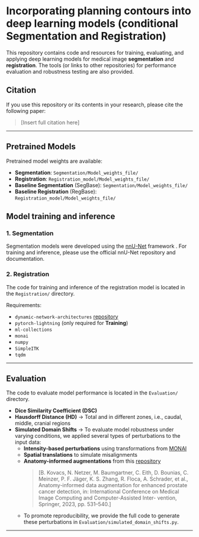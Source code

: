 # Incorporating planning contours into deep learning models (conditional Segmentation and Registration)

This repository contains code and resources for training, evaluating,
and applying deep learning models for medical image **segmentation** and **registration**.
The tools (or links to other repositories) for performance evaluation and robustness testing are also provided.

## Citation
If you use this repository or its contents in your research, please cite the following paper:
> [Insert full citation here]
---

## Pretrained Models
Pretrained model weights are available:
- **Segmentation**: `Segmentation/Model_weights_file/`
- **Registration**: `Registration_model/Model_weights_file/`
- **Baseline Segmentation** (SegBase): `Segmentation/Model_weights_file/`
- **Baseline Registration** (RegBase): `Registration_model/Model_weights_file/`

## Model training and inference
### 1. Segmentation
Segmentation models were developed using the [nnU-Net](https://github.com/MIC-DKFZ/nnUNet) framework . 
For training and inference, please use the official nnU-Net repository and documentation.

### 2. Registration
The code for training and inference of the registration model is located in the `Registration/` directory.

Requirements:
- `dynamic-network-architectures` [repository](https://github.com/MIC-DKFZ/dynamic-network-architectures)
- `pytorch-lightning` (only required for **Training**)
- `ml-collections`
- `monai`
- `numpy`
- `SimpleITK`
- `tqdm`

---

## Evaluation
The code to evaluate model performance is located in the `Evaluation/` directory.
- **Dice Similarity Coefficient (DSC)**
- **Hausdorff Distance (HD)** &rarr; Total and in different zones, i.e., caudal, middle, cranial regions
- **Simulated Domain Shifts** &rarr; To evaluate model robustness under varying conditions, we applied several types of perturbations to the input data:
  - **Intensity-based perturbations** using transformations from [MONAI](https://github.com/Project-MONAI/MONAI/tree/dev)
  - **Spatial translations** to simulate misalignments
  - **Anatomy-informed augmentations** from this [repository](https://github.com/MIC-DKFZ/anatomy_informed_DA)
    > [B. Kovacs, N. Netzer, M. Baumgartner, C. Eith, D. Bounias, C. Meinzer, P. F. Jäger, K. S. Zhang,
R. Floca, A. Schrader, et al., Anatomy-informed data augmentation for enhanced prostate cancer
detection, in: International Conference on Medical Image Computing and Computer-Assisted Inter-
vention, Springer, 2023, pp. 531–540.]
  - To promote reproducibility, we provide the full code to generate these perturbations in `Evaluation/simulated_domain_shifts.py`.
---


